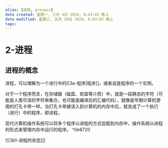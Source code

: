```yaml
---
alias: [进程, process]
date created: 星期一, 三月 4日 2024, 8:43:42 晚上
date modified: 星期三, 五月 29日 2024, 8:03:03 晚上
tags: 
---
```


# 2-进程

## 进程的概念

进程，可以理解为一个进行中的[[3a-程序|程序]]，或者说是程序的一个实例。

对于一个程序而言，在存储器（磁盘、软盘等介质）中，就是一段静态的字符（可能是人类可读的字符串集合，也可能是编译后的汇编代码），就像是早期计算机使用的打孔卡带一样。当打孔卡带被读入到计算机的内存中后，就变成了一个执行（进行）中的程序，即进程。

现代计算机操作系统可以将多个程序以进程的方式加载到内存中，操作系统以进程的形式来管理内存中运行的程序。 ^0e8720

![[3b1-进程的状态]]]
